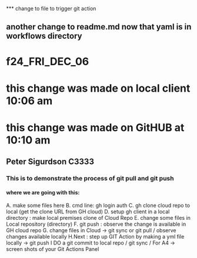 *** change to file to trigger git action
## another change to readme.md now that yaml is in workflows directory

# f24_FRI_DEC_06


# this change was made on local client 10:06 am
# this change was made on GitHUB at 10:10 am

## Peter Sigurdson C3333

### This is to demonstrate the process of git pull and git push
#### where we are going with this:

A. make some files here
B. cmd line: gh login auth <PAT>
C. gh clone cloud repo to local (get the clone URL from GH cloud)
D. setup gh client in a local directory : make local premises clone of Cloud Repo
E. change some files in Local repository (directory)
F. git push : observe the change is available in GH cloud repo
G. change files in Cloud -> git sync or git pull / observe changes available locally
H.Next : step up GIT Action by making a yml file locally -> git push
I DO a git commit to local repo / git sync / For A4 -> screen shots of your Git Actions Panel
